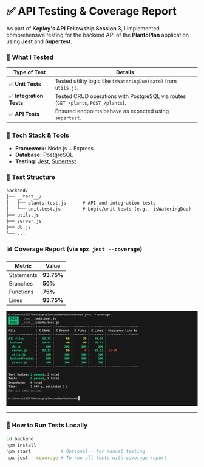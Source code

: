 # ✅ API Testing & Coverage Report

As part of **Keploy's API Fellowship Session 3**, I implemented comprehensive testing for the backend API of the **PlantoPlan** application using **Jest** and **Supertest**.

### 🧪 What I Tested

| Type of Test     | Details |
|------------------|---------|
| ✅ **Unit Tests** | Tested utility logic like `isWateringDue(date)` from `utils.js`. |
| ✅ **Integration Tests** | Tested CRUD operations with PostgreSQL via routes (`GET /plants`, `POST /plants`). |
| ✅ **API Tests** | Ensured endpoints behave as expected using `supertest`. |

### 🧰 Tech Stack & Tools

- **Framework:** Node.js + Express
- **Database:** PostgreSQL
- **Testing:** [Jest](https://jestjs.io/), [Supertest](https://github.com/visionmedia/supertest)

### 📁 Test Structure

```
backend/
├── __test__/
│   ├── plants.test.js      # API and integration tests
│   └── unit.test.js        # Logic/unit tests (e.g., isWateringDue)
├── utils.js
├── server.js
├── db.js
└── ...
```

### 📊 Coverage Report (via `npx jest --coverage`)

| Metric       | Value     |
|--------------|-----------|
| Statements   | **93.75%** |
| Branches     | **50%**    |
| Functions    | **75%**    |
| Lines        | **93.75%** |

![Coverage Screenshot](cov.png) <!-- Replace this with your actual screenshot path -->

---

### 🔧 How to Run Tests Locally

```bash
cd backend
npm install
npm start           # Optional - for manual testing
npx jest --coverage # To run all tests with coverage report
```
